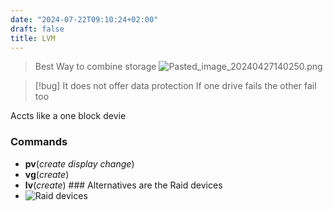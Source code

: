 ```yaml
---
date: "2024-07-22T09:10:24+02:00"
draft: false
title: LVM
---
```


> Best Way to combine storage
> ![Pasted_image_20240427140250.png](/Notes/Pasted_image_20240427140250.png)

> \[!bug\] It does not offer data protection If one drive fails the
> other fail too

Accts like a one block devie

### Commands

-   **pv**(*create* *display* *change*)
-   **vg**(*create*)
-   **lv**(*create*) ### Alternatives are the Raid devices
-   ![Raid devices](/Notes/raid_devices_canvas.png "fig:")



